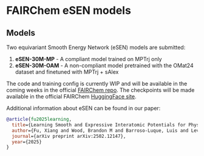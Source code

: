 # FAIRChem eSEN models

## Models

Two equivariant Smooth Energy Network (eSEN) models are submitted:

1. **eSEN-30M-MP** - A compliant model trained on MPTrj only
2. **eSEN-30M-OAM** - A non-compliant model pretrained with the OMat24 dataset and finetuned with MPTrj + sAlex

The code and training config is currently WIP and will be available in the coming weeks in the official [FAIRChem repo](https://github.com/FAIR-Chem/fairchem). The checkpoints will be made available in the official FAIRChem [HuggingFace site](https://huggingface.co/fairchem).

Additional information about eSEN can be found in our paper:

```bib
@article{fu2025learning,
  title={Learning Smooth and Expressive Interatomic Potentials for Physical Property Prediction},
  author={Fu, Xiang and Wood, Brandon M and Barroso-Luque, Luis and Levine, Daniel S and Gao, Meng and Dzamba, Misko and Zitnick, C Lawrence},
  journal={arXiv preprint arXiv:2502.12147},
  year={2025}
}
```
